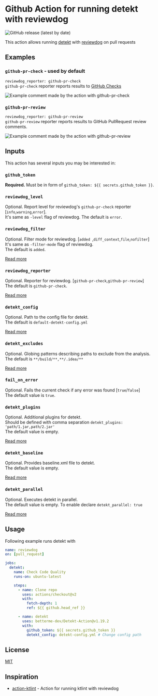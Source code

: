 # Github Action for running detekt with reviewdog

![GitHub release (latest by date)](https://github.com/betterme-dev/Detekt-Action/releases)

This action allows running [detekt](https://github.com/detekt/detekt) with [reviewdog](https://github.com/reviewdog/reviewdog) on pull requests

## Examples

### `github-pr-check` - used by default
`reviewdog_reporter: github-pr-check`  
`github-pr-check` reporter reports results to [GitHub Checks](https://github.com/reviewdog/reviewdog#reporter-github-checks--reportergithub-pr-check)

![Example comment made by the action with github-pr-check](./assets/screenshot_pr_check.png)

### `github-pr-review`
`reviewdog_reporter: github-pr-review`  
`github-pr-review` reporter reports results to GitHub PullRequest review comments.

![Example comment made by the action with github-pr-review](./assets/screenshot_pr_review.png)

## Inputs

This action has several inputs you may be interested in:

### `github_token`

**Required.** Must be in form of `github_token: ${{ secrets.github_token }}`.

### `reviewdog_level`

Optional. Report level for reviewdog's `github-pr-check` reporter [`info`,`warning`,`error`].  
It's same as `-level` flag of reviewdog.
The default is `error`.

### `reviewdog_filter`

Optional. Filter mode for reviewdog. [`added `,`diff_context`,`file`,`nofilter`]  
It's same as `-filter-mode` flag of reviewdog.  
The default is `added`.

[Read more](https://github.com/reviewdog/reviewdog#filter-mode)

### `reviewdog_reporter`

Optional. Reporter for reviewdog. [`github-pr-check`,`github-pr-review`]  
The default is `github-pr-check`.

[Read more](https://github.com/reviewdog/reviewdog#reporters)

### `detekt_config`

Optional. Path to the config file for detekt.  
The default is `default-detekt-config.yml`

[Read more](https://detekt.github.io/detekt/cli.html)

### `detekt_excludes`

Optional. Globing patterns describing paths to exclude from the analysis.  
The default is `**/build/**,**/.idea/**`

[Read more](https://detekt.github.io/detekt/cli.html)

### `fail_on_error`

Optional. Fails the current check if any error was found [`true`/`false`]  
The default value is `true`.

### `detekt_plugins`

Optional. Additional plugins for detekt.  
Should be defined with comma separation `detekt_plugins: 'path/1.jar,path/2.jar'`  
The default value is empty.

[Read more](https://detekt.github.io/detekt/cli.html)

### `detekt_baseline`

Optional. Provides baseline.xml file to detekt.  
The default value is empty.

[Read more](https://detekt.github.io/detekt/cli.html)

### `detekt_parallel`

Optional. Executes detekt in parallel.  
The default value is empty.
To enable declare `detekt_parallel: true`

[Read more](https://detekt.github.io/detekt/cli.html)

## Usage

Following example runs detekt with

```yml
name: reviewdog
on: [pull_request]

jobs:
  detekt:
    name: Check Code Quality
    runs-on: ubuntu-latest

    steps:
      - name: Clone repo
        uses: actions/checkout@v2
        with:
          fetch-depth: 1
          ref: ${{ github.head_ref }}

      - name: detekt
        uses: betterme-dev/Detekt-Action@v1.19.2
        with:
          github_token: ${{ secrets.github_token }}
          detekt_config: detekt-config.yml # Change config path
```

## License
[MIT](LICENSE)

## Inspiration
* [action-ktlint](https://github.com/ScaCap/action-ktlint) - Action for running ktlint with reviewdog
